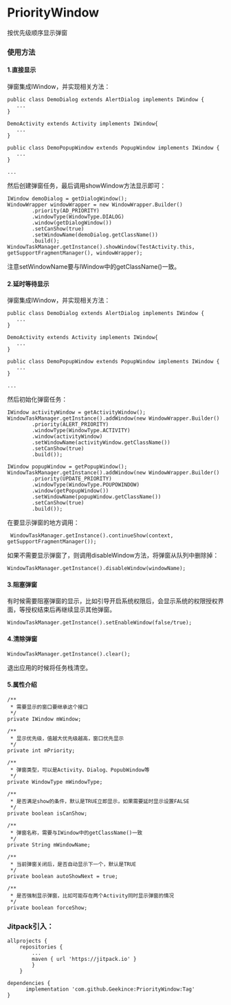 # PriorityWindow

按优先级顺序显示弹窗

### 使用方法

#### 1.直接显示

弹窗集成IWindow，并实现相关方法：

```
public class DemoDialog extends AlertDialog implements IWindow {
   ...
}

DemoActivity extends Activity implements IWindow{
   ...
}

public class DemoPopupWindow extends PopupWindow implements IWindow {
   ...
}

...
```

然后创建弹窗任务，最后调用showWindow方法显示即可：

```
IWindow demoDialog = getDialogWindow();
WindowWrapper windowWrapper = new WindowWrapper.Builder()
        .priority(AD_PRIORITY)
        .windowType(WindowType.DIALOG)
        .window(getDialogWindow())
        .setCanShow(true)
        .setWindowName(demoDialog.getClassName())
        .build();
WindowTaskManager.getInstance().showWindow(TestActivity.this, getSupportFragmentManager(), windowWrapper);
```

注意setWindowName要与IWindow中的getClassName()一致。

#### 2.延时等待显示

弹窗集成IWindow，并实现相关方法：

```
public class DemoDialog extends AlertDialog implements IWindow {
   ...
}

DemoActivity extends Activity implements IWindow{
   ...
}

public class DemoPopupWindow extends PopupWindow implements IWindow {
   ...
}

...
```

然后初始化弹窗任务：

```
IWindow activityWindow = getActivityWindow();
WindowTaskManager.getInstance().addWindow(new WindowWrapper.Builder()
        .priority(ALERT_PRIORITY)
        .windowType(WindowType.ACTIVITY)
        .window(activityWindow)
        .setWindowName(activityWindow.getClassName())
        .setCanShow(true)
        .build());

IWindow popupWindow = getPopupWindow();
WindowTaskManager.getInstance().addWindow(new WindowWrapper.Builder()
        .priority(UPDATE_PRIORITY)
        .windowType(WindowType.POUPOWINDOW)
        .window(getPopupWindow())
        .setWindowName(popupWindow.getClassName())
        .setCanShow(true)
        .build());
```

在要显示弹窗的地方调用：

```
 WindowTaskManager.getInstance().continueShow(context, getSupportFragmentManager());
```

如果不需要显示弹窗了，则调用disableWindow方法，将弹窗从队列中删除掉：

```
WindowTaskManager.getInstance().disableWindow(windowName);
```

#### 3.阻塞弹窗

有时候需要阻塞弹窗的显示，比如引导开启系统权限后，会显示系统的权限授权界面，等授权结束后再继续显示其他弹窗。

```
WindowTaskManager.getInstance().setEnableWindow(false/true);
```

#### 4.清除弹窗

```
WindowTaskManager.getInstance().clear();
```
退出应用的时候将任务栈清空。

#### 5.属性介绍

```
/**
 * 需要显示的窗口要继承这个接口
 */
private IWindow mWindow;

/**
 * 显示优先级，值越大优先级越高，窗口优先显示
 */
private int mPriority;

/**
 * 弹窗类型，可以是Activity、Dialog、PopubWindow等
 */
private WindowType mWindowType;

/**
 * 是否满足show的条件，默认是TRUE立即显示，如果需要延时显示设置FALSE
 */
private boolean isCanShow;

/**
 * 弹窗名称，需要与IWindow中的getClassName()一致
 */
private String mWindowName;

/**
 * 当前弹窗关闭后，是否自动显示下一个，默认是TRUE
 */
private boolean autoShowNext = true;

/**
 * 是否强制显示弹窗，比如可能存在两个Activity同时显示弹窗的情况
 */
private boolean forceShow;
```

### Jitpack引入：

```
allprojects {
	repositories {
		...
		maven { url 'https://jitpack.io' }
		}
	}
   
dependencies {
	  implementation 'com.github.Geekince:PriorityWindow:Tag'
}
   
```

